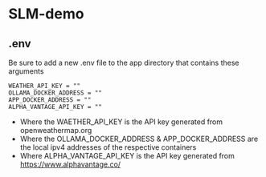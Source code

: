 # SLM-demo

## .env
Be sure to add a new .env file to the app directory that contains these arguments

    WEATHER_API_KEY = ""
    OLLAMA_DOCKER_ADDRESS = ""
    APP_DOCKER_ADDRESS = ""
    ALPHA_VANTAGE_API_KEY = ""

 - Where the WAETHER_API_KEY is the API key generated from openweathermap.org 
 - Where the OLLAMA_DOCKER_ADDRESS & APP_DOCKER_ADDRESS are the local
   ipv4 addresses of the respective containers     
 - Where ALPHA_VANTAGE_API_KEY is the API key generated from https://www.alphavantage.co/
